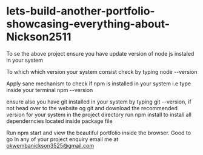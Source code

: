 # lets-build-another-portfolio-showcasing-everything-about-Nickson2511

To se the above project ensure you have update  version of node js instaled in your system

To which which version your system consist check by typing node  --version

Apply sane mechanism to check if npm is installed in your system i.e type inside your terminal npm --version

ensure also you have git installed in your system by typing git --version, if not head over to the website og git and download the recommended version for your 
system
in the project directory run npm install to install all dependerncies located inside package file

Run npm start and view the beautiful portfolio inside the browser.
Good to go
In any of your project enquiry email me at okwembanickson3525@gmail.com

